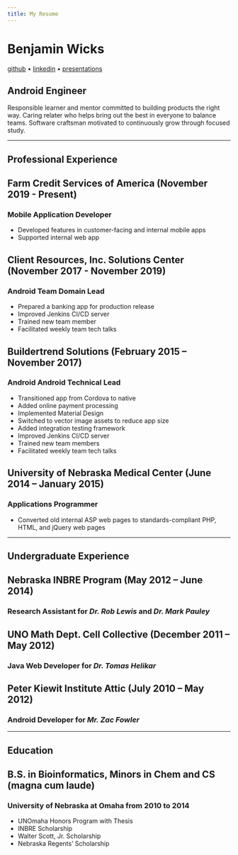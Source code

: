```yaml
---
title: My Resume
---
```


# Benjamin Wicks

[github](https://github.com/benwicks) • [linkedin](https://www.linkedin.com/in/blwicks/) • [presentations](https://speakerdeck.com/benwicks)

## Android Engineer
Responsible learner and mentor committed to building products the right way.
Caring relater who helps bring out the best in everyone to balance teams.
Software craftsman motivated to continuously grow through focused study.

---

## Professional Experience

## Farm Credit Services of America (November 2019 - Present)
### Mobile Application Developer
- Developed features in customer-facing and internal mobile apps
- Supported internal web app

## Client Resources, Inc. Solutions Center (November 2017 - November 2019)
### Android Team Domain Lead
- Prepared a banking app for production release
- Improved Jenkins CI/CD server
- Trained new team member
- Facilitated weekly team tech talks

## Buildertrend Solutions (February 2015 – November 2017)
### Android Android Technical Lead
- Transitioned app from Cordova to native
- Added online payment processing
- Implemented Material Design
- Switched to vector image assets to reduce app size
- Added integration testing framework
- Improved Jenkins CI/CD server
- Trained new team members
- Facilitated weekly team tech talks

## University of Nebraska Medical Center (June 2014 – January 2015)
### Applications Programmer
- Converted old internal ASP web pages to standards-compliant PHP, HTML, and jQuery web pages

---

## Undergraduate Experience
## Nebraska INBRE Program (May 2012 – June 2014)
### **Research Assistant** for *Dr. Rob Lewis* and *Dr. Mark Pauley*
## UNO Math Dept. Cell Collective (December 2011 – May 2012)
### **Java Web Developer** for *Dr. Tomas Helikar*
## Peter Kiewit Institute Attic (July 2010 – May 2012)
### **Android Developer** for *Mr. Zac Fowler*

---

## Education
## B.S. in Bioinformatics, Minors in Chem and CS (magna cum laude)
### **University of Nebraska at Omaha** from 2010 to 2014
- UNOmaha Honors Program with Thesis
- INBRE Scholarship
- Walter Scott, Jr. Scholarship
- Nebraska Regents’ Scholarship
